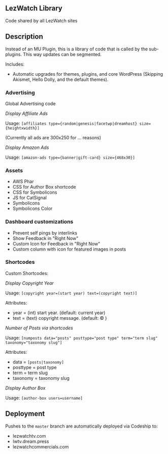 ## LezWatch Library

Code shared by all LezWatch sites

## Description

Instead of an MU Plugin, this is a library of code that is called by the sub-plugins. This way updates can be segmented.

Includes:

* Automatic upgrades for themes, plugins, and core WordPress (Skipping Akismet, Hello Dolly, and the default themes).

### Advertising

Global Advertising code

_Display Affiliate Ads_

Usage: `[affiliates type={random|genesis|facetwp|dreamhost} size={heightxwidth}]`

(Currently all ads are 300x250 for ... reasons)

_Display Amazon Ads_

Usage: `[amazon-ads type={banner|gift-card} size={468x30}]`

### Assets

* AWS Phar
* CSS for Author Box shortcode
* CSS for Symbolicons
* JS for CatSignal
* Symbolicons
* Symbolicons Color

### Dashboard customizations

* Prevent self pings by interlinks
* Show Feedback in "Right Now"
* Custom Icon for Feedback in "Right Now"
* Custom column with icon for featured images in posts

### Shortcodes

Custom Shortcodes:

_Display Copyright Year_

Usage: `[copyright year=(start year) text=(copyright text)]`

Attributes:

* year = (int) start year. (default: current year)
* text = (text) copyright message. (default: &copy; )

_Number of Posts via shortcodes_

Usage: `[numposts data="posts" posttype="post type" term="term slug" taxonomy="taxonomy slug"]`

Attributes:
* data = `[posts|taxonomy]`
* posttype = post type
* term = term slug
* taxonomy = taxonomy slug

_Display Author Box_

Usage: `[author-box users=username]`

## Deployment

Pushes to the `master` branch are automatically deployed via Codeship to:

* lezwatchtv.com
* lwtv.dream.press
* lezwatchcommercials.com